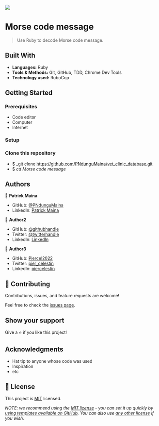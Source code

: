 ![](https://img.shields.io/badge/Microverse-blueviolet)

# Morse code message

> Use Ruby to decode Morse code message.


## Built With


- **Languages:** Ruby
- **Tools & Methods:** Git, GitHub, TDD, Chrome Dev Tools
- **Technology used:** RuboCop

## Getting Started

### Prerequisites

- Code editor
- Computer
- Internet

### Setup

### Clone this repository

- $ _git clone https://github.com/PNdunguMaina/vet_clinic_database.git
- $ _cd Morse code message_

## Authors


👤 **Patrick Maina**
- GitHub: [@PNdunguMaina](https://github.com/PNdunguMaina)
- LinkedIn: [Patrick Maina](https://www.linkedin.com/in/pndungumaina/)

👤 **Author2**

- GitHub: [@githubhandle](https://github.com/pamphilemkp)
- Twitter: [@twitterhandle](https://twitter.com/PamphileMusonda)
- LinkedIn: [LinkedIn](https://linkedin.com/in/pamphile-musonda)


👤 **Author3**

- GitHub: [Piercel2022](https://github.com/Piercel2022)
- Twitter: [pier_celestin](https://twitter.com/pier_celestin)
- LinkedIn: [piercelestin](https://linkedin.com/in/piercelestinmax)


## 🤝 Contributing

Contributions, issues, and feature requests are welcome!

Feel free to check the [issues page](../../issues/).

## Show your support

Give a ⭐️ if you like this project!

## Acknowledgments

- Hat tip to anyone whose code was used
- Inspiration
- etc

## 📝 License

This project is [MIT](./LICENSE) licensed.

_NOTE: we recommend using the [MIT license](https://choosealicense.com/licenses/mit/) - you can set it up quickly by [using templates available on GitHub](https://docs.github.com/en/communities/setting-up-your-project-for-healthy-contributions/adding-a-license-to-a-repository). You can also use [any other license](https://choosealicense.com/licenses/) if you wish._
